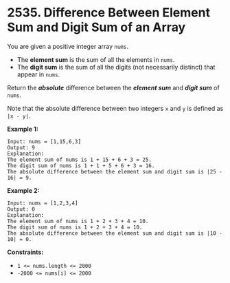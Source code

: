 # 2535. Difference Between Element Sum and Digit Sum of an Array

You are given a positive integer array `nums`.

- The <strong>element sum</strong> is the sum of all the elements in `nums`.
- The <strong>digit sum</strong> is the sum of all the digits (not necessarily distinct) that appear in `nums`.

Return the <strong><em>absolute</em></strong> difference between the <strong><em>element sum</em></strong> and <strong><em>digit sum</em></strong> of `nums`.

Note that the absolute difference between two integers `x` and `y` is defined as `|x - y|`.

<strong>Example 1:</strong>
```
Input: nums = [1,15,6,3]
Output: 9
Explanation: 
The element sum of nums is 1 + 15 + 6 + 3 = 25.
The digit sum of nums is 1 + 1 + 5 + 6 + 3 = 16.
The absolute difference between the element sum and digit sum is |25 - 16| = 9.
```

<strong>Example 2:</strong>
```
Input: nums = [1,2,3,4]
Output: 0
Explanation:
The element sum of nums is 1 + 2 + 3 + 4 = 10.
The digit sum of nums is 1 + 2 + 3 + 4 = 10.
The absolute difference between the element sum and digit sum is |10 - 10| = 0.
```

<strong>Constraints:</strong>

- `1 <= nums.length <= 2000`
- `-2000 <= nums[i] <= 2000`
